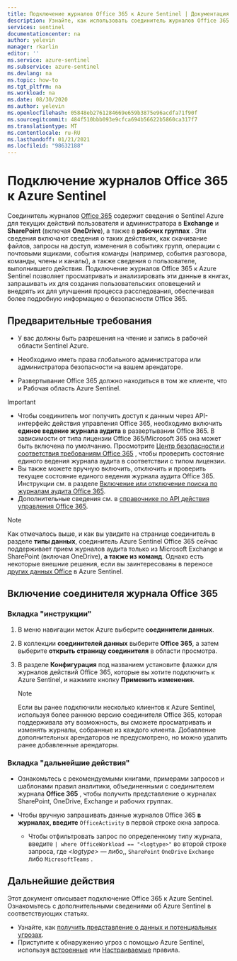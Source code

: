 ```yaml
---
title: Подключение журналов Office 365 к Azure Sentinel | Документация Майкрософт
description: Узнайте, как использовать соединитель журналов Office 365 для получения сведений о текущих действиях пользователя и администратора в Exchange, командах и SharePoint, включая OneDrive.
services: sentinel
documentationcenter: na
author: yelevin
manager: rkarlin
editor: ''
ms.service: azure-sentinel
ms.subservice: azure-sentinel
ms.devlang: na
ms.topic: how-to
ms.tgt_pltfrm: na
ms.workload: na
ms.date: 08/30/2020
ms.author: yelevin
ms.openlocfilehash: 05848eb2761284669e659b3875e96acdfa71f90f
ms.sourcegitcommit: 484f510bbb093e9cfca694b56622b5860ca317f7
ms.translationtype: MT
ms.contentlocale: ru-RU
ms.lasthandoff: 01/21/2021
ms.locfileid: "98632188"
---
```

# <a name="connect-office-365-logs-to-azure-sentinel"></a>Подключение журналов Office 365 к Azure Sentinel

Соединитель журналов [Office 365](/office/) содержит сведения о Sentinel Azure для текущих действий пользователя и администратора в **Exchange** и **SharePoint** (включая **OneDrive**), а также в **рабочих группах** . Эти сведения включают сведения о таких действиях, как скачивание файлов, запросы на доступ, изменения в событиях групп, операции с почтовыми ящиками, события команды (например, события разговора, команды, члены и каналы), а также сведения о пользователе, выполнившего действия. Подключение журналов Office 365 к Azure Sentinel позволяет просматривать и анализировать эти данные в книгах, запрашивать их для создания пользовательских оповещений и внедрять их для улучшения процесса расследования, обеспечивая более подробную информацию о безопасности Office 365.

## <a name="prerequisites"></a>Предварительные требования

- У вас должны быть разрешения на чтение и запись в рабочей области Sentinel Azure.

- Необходимо иметь права глобального администратора или администратора безопасности на вашем арендаторе.

- Развертывание Office 365 должно находиться в том же клиенте, что и Рабочая область Azure Sentinel.

> [!IMPORTANT]
> - Чтобы соединитель мог получить доступ к данным через API-интерфейс действия управления Office 365, необходимо включить **единое ведение журнала аудита** в развертывании Office 365. В зависимости от типа лицензии Office 365/Microsoft 365 она может быть включена по умолчанию. Просмотрите [Центр безопасности и соответствия требованиям Office 365](/office365/servicedescriptions/office-365-platform-service-description/office-365-securitycompliance-center) , чтобы проверить состояние единого ведения журнала аудита в соответствии с типом лицензии.
> - Вы также можете вручную включить, отключить и проверить текущее состояние единого ведения журнала аудита Office 365. Инструкции см. в разделе [Включение или отключение поиска по журналам аудита Office 365](/office365/securitycompliance/turn-audit-log-search-on-or-off).
> - Дополнительные сведения см. в [справочнике по API действия управления Office 365](/office/office-365-management-api/office-365-management-activity-api-reference).


   > [!NOTE]
   > Как отмечалось выше, и как вы увидите на странице соединитель в разделе **типы данных**, соединитель Azure Sentinel Office 365 сейчас поддерживает прием журналов аудита только из Microsoft Exchange и SharePoint (включая OneDrive), **а также из команд**. Однако есть некоторые внешние решения, если вы заинтересованы в переносе [других данных Office](https://techcommunity.microsoft.com/t5/azure-sentinel/ingesting-office-365-alerts-with-graph-security-api/ba-p/984888) в Azure Sentinel. 

## <a name="enable-the-office-365-log-connector"></a>Включение соединителя журнала Office 365

### <a name="instructions-tab"></a>Вкладка "инструкции"

1. В меню навигации меток Azure выберите **соединители данных**.

1. В коллекции **соединителей данных** выберите **Office 365**, а затем выберите **открыть страницу соединителя** в области просмотра.

1. В разделе **Конфигурация** под названием установите флажки для журналов действий Office 365, которые вы хотите подключить к Azure Sentinel, и нажмите кнопку **Применить изменения**. 

   > [!NOTE]
   > Если вы ранее подключили несколько клиентов к Azure Sentinel, используя более раннюю версию соединителя Office 365, которая поддерживала эту возможность, вы сможете просматривать и изменять журналы, собранные из каждого клиента. Добавление дополнительных арендаторов не предусмотрено, но можно удалить ранее добавленные арендаторы.

### <a name="next-steps-tab"></a>Вкладка "дальнейшие действия"

- Ознакомьтесь с рекомендуемыми книгами, примерами запросов и шаблонами правил аналитики, объединенными с соединителем журнала **Office 365** , чтобы получить представление о журналах SharePoint, OneDrive, Exchange и рабочих группах.

- Чтобы вручную запрашивать данные журналов Office 365 **в журналах, введите** `OfficeActivity` в первой строке окна запроса.
   - Чтобы отфильтровать запрос по определенному типу журнала, введите `| where OfficeWorkload == "<logtype>"` во второй строке запроса, где *\<logtype\>* — либо,, `SharePoint` `OneDrive` `Exchange` либо `MicrosoftTeams` .

## <a name="next-steps"></a>Дальнейшие действия
Этот документ описывает подключение Office 365 к Azure Sentinel. Ознакомьтесь с дополнительными сведениями об Azure Sentinel в соответствующих статьях.
- Узнайте, как [получить представление о данных и потенциальных угрозах](quickstart-get-visibility.md).
- Приступите к обнаружению угроз с помощью Azure Sentinel, используя [встроенные](tutorial-detect-threats-built-in.md) или [Настраиваемые](tutorial-detect-threats-custom.md) правила.